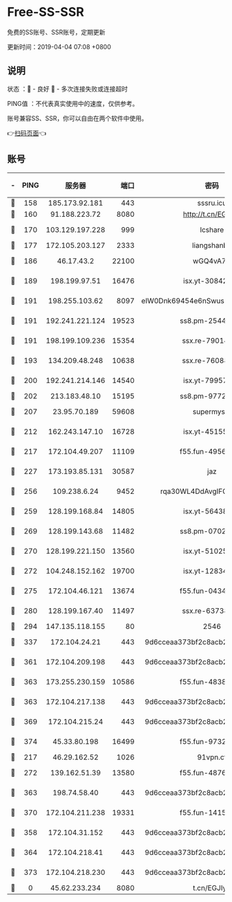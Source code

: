 # Free-SS-SSR

免费的SS账号、SSR账号，定期更新

更新时间：2019-04-04 07:08 +0800

## 说明

状态     ：🙂 - 良好 🙁 - 多次连接失败或连接超时

PING值   ：不代表真实使用中的速度，仅供参考。

账号兼容SS、SSR，你可以自由在两个软件中使用。

👉[扫码页面](https://liesauer.github.io/Free-SS-SSR/)👈

## 账号

|-|PING|服务器|端口|密码|加密方式|区域|
|:----:|:----:|:-----:|-----:|:----:|:----:|:----:|
|🙂|158|185.173.92.181|443|sssru.icu|rc4-md5|RU|
|🙂|160|91.188.223.72|8080|http://t.cn/EGJIyrl|rc4-md5|RU|
|🙂|170|103.129.197.228|999|lcshare|aes-256-cfb|US|
|🙂|177|172.105.203.127|2333|liangshanbo|chacha20|JP|
|🙂|186|46.17.43.2|22100|wGQ4vA7D|aes-256-gcm|RU|
|🙂|189|198.199.97.51|16476|isx.yt-30842013|aes-256-cfb|US|
|🙂|191|198.255.103.62|8097|eIW0Dnk69454e6nSwuspv9DmS201tQ0D|aes-256-cfb|US|
|🙂|191|192.241.221.124|19523|ss8.pm-25447716|aes-256-cfb|US|
|🙂|191|198.199.109.236|15354|ssx.re-79014072|aes-256-cfb|US|
|🙂|193|134.209.48.248|10638|ssx.re-76088274|aes-256-cfb|US|
|🙂|200|192.241.214.146|14540|isx.yt-79957459|aes-256-cfb|US|
|🙂|202|213.183.48.10|15195|ss8.pm-97720747|rc4-md5|RU|
|🙂|207|23.95.70.189|59608|supermyssr|chacha20-ietf|US|
|🙂|212|162.243.147.10|16728|isx.yt-45155519|aes-256-cfb|US|
|🙂|217|172.104.49.207|11109|f55.fun-49562246|aes-256-cfb|SG|
|🙂|227|173.193.85.131|30587|jaz|aes-256-cfb|US|
|🙂|256|109.238.6.24|9452|rqa30WL4DdAvgIFG6Fs3znzTa|aes-256-cfb|FR|
|🙂|259|128.199.168.84|14805|isx.yt-56438950|aes-256-cfb|SG|
|🙂|269|128.199.143.68|11482|ss8.pm-07027944|aes-256-cfb|SG|
|🙂|270|128.199.221.150|13560|isx.yt-51025089|aes-256-cfb|SG|
|🙂|272|104.248.152.162|19700|isx.yt-12834534|aes-256-cfb|SG|
|🙂|275|172.104.46.121|13674|f55.fun-04347398|aes-256-cfb|SG|
|🙂|280|128.199.167.40|11497|ssx.re-63738740|aes-256-cfb|SG|
|🙂|294|147.135.118.155|80|2546|chacha20|US|
|🙂|337|172.104.24.21|443|9d6cceaa373bf2c8acb22e60b6a58be6|aes-256-cfb|US|
|🙂|361|172.104.209.198|443|9d6cceaa373bf2c8acb22e60b6a58be6|aes-256-cfb|US|
|🙂|363|173.255.230.159|10586|f55.fun-48382227|aes-256-cfb|US|
|🙂|363|172.104.217.138|443|9d6cceaa373bf2c8acb22e60b6a58be6|aes-256-cfb|US|
|🙂|369|172.104.215.24|443|9d6cceaa373bf2c8acb22e60b6a58be6|aes-256-cfb|US|
|🙂|374|45.33.80.198|16499|f55.fun-97323314|aes-256-cfb|US|
|🙂|217|46.29.162.52|1026|91vpn.cf|rc4-md5|RU|
|🙂|272|139.162.51.39|13580|f55.fun-48765997|aes-256-cfb|SG|
|🙂|363|198.74.58.40|443|9d6cceaa373bf2c8acb22e60b6a58be6|aes-256-cfb|US|
|🙂|370|172.104.211.238|19331|f55.fun-14153413|aes-256-cfb|US|
|🙁|358|172.104.31.152|443|9d6cceaa373bf2c8acb22e60b6a58be6|aes-256-cfb|US|
|🙁|364|172.104.218.41|443|9d6cceaa373bf2c8acb22e60b6a58be6|aes-256-cfb|US|
|🙁|373|172.104.218.230|443|9d6cceaa373bf2c8acb22e60b6a58be6|aes-256-cfb|US|
|🙁|0|45.62.233.234|8080|t.cn/EGJIyrl|rc4-md5|CA|
